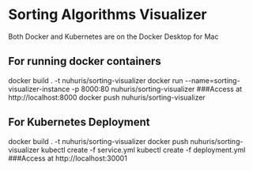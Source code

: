 # Sorting Algorithms Visualizer

Both Docker and Kubernetes are on the Docker Desktop for Mac

## For running docker containers 
docker build . -t nuhuris/sorting-visualizer
docker run --name=sorting-visualizer-instance -p 8000:80 nuhuris/sorting-visualizer
###Access at http://localhost:8000
docker push nuhuris/sorting-visualizer 

## For Kubernetes Deployment
docker build . -t nuhuris/sorting-visualizer
docker push nuhuris/sorting-visualizer 
kubectl create -f service.yml
kubectl create -f deployment.yml
###Access at http://localhost:30001